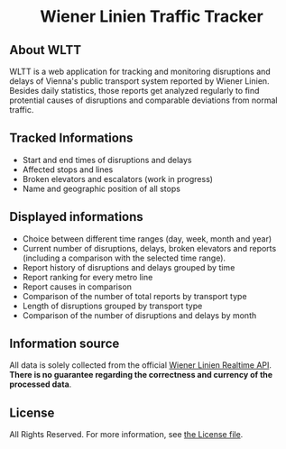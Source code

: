 <h1 align="center">Wiener Linien Traffic Tracker</h1>

## About WLTT

WLTT is a web application for tracking and monitoring disruptions and delays of Vienna's public transport system reported by Wiener Linien. Besides daily statistics, those reports get analyzed regularly to find protential causes of disruptions and comparable deviations from normal traffic.

## Tracked Informations

- Start and end times of disruptions and delays
- Affected stops and lines
- Broken elevators and escalators (work in progress)
- Name and geographic position of all stops

## Displayed informations
- Choice between different time ranges (day, week, month and year)
- Current number of disruptions, delays, broken elevators and reports (including a comparison with the selected time range).
- Report history of disruptions and delays grouped by time
- Report ranking for every metro line
- Report causes in comparison
- Comparison of the number of total reports by transport type
- Length of disruptions grouped by transport type
- Comparison of the number of disruptions and delays by month

## Information source

All data is solely collected from the official [Wiener Linien Realtime API](https://www.wienerlinien.at/eportal3/ep/programView.do?pageTypeId=66526&channelId=-46588&programId=69817). __There is no guarantee regarding the correctness and currency of the processed data__.

## License

All Rights Reserved. For more information, see [the License file](license.md).
